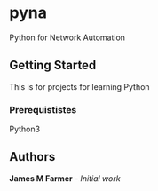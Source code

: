 # pyna
Python for Network Automation
## Getting Started
This is for projects for learning Python
### Prerequististes
Python3
## Authors
**James M Farmer** - *Initial work*
